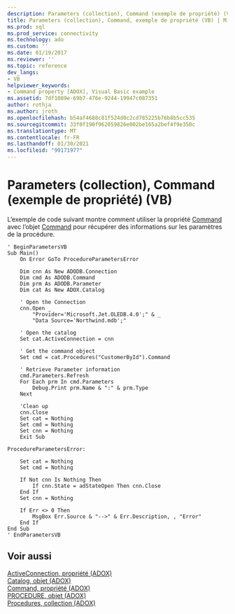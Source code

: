 ```yaml
---
description: Parameters (collection), Command (exemple de propriété) (VB)
title: Parameters (collection), Command, exemple de propriété (VB) | Microsoft Docs
ms.prod: sql
ms.prod_service: connectivity
ms.technology: ado
ms.custom: ''
ms.date: 01/19/2017
ms.reviewer: ''
ms.topic: reference
dev_langs:
- VB
helpviewer_keywords:
- Command property [ADOX], Visual Basic example
ms.assetid: 7df1089e-69b7-476e-9244-19947c087351
author: rothja
ms.author: jroth
ms.openlocfilehash: b54af4688c81f524d0c2cd785225b76b8b5cc535
ms.sourcegitcommit: 33f0f190f962059826e002be165a2bef4f9e350c
ms.translationtype: MT
ms.contentlocale: fr-FR
ms.lasthandoff: 01/30/2021
ms.locfileid: "99171977"
---
```

# <a name="parameters-collection-command-property-example-vb"></a>Parameters (collection), Command (exemple de propriété) (VB)
L’exemple de code suivant montre comment utiliser la propriété [Command](./command-property-adox.md) avec l’objet [Command](../ado-api/command-object-ado.md) pour récupérer des informations sur les paramètres de la procédure.  
  
```  
' BeginParametersVB  
Sub Main()  
    On Error GoTo ProcedureParametersError  
  
    Dim cnn As New ADODB.Connection  
    Dim cmd As ADODB.Command  
    Dim prm As ADODB.Parameter  
    Dim cat As New ADOX.Catalog  
  
    ' Open the Connection  
    cnn.Open _  
        "Provider='Microsoft.Jet.OLEDB.4.0';" & _  
        "Data Source='Northwind.mdb';"  
  
    ' Open the catalog  
    Set cat.ActiveConnection = cnn  
  
    ' Get the command object  
    Set cmd = cat.Procedures("CustomerById").Command  
  
    ' Retrieve Parameter information  
    cmd.Parameters.Refresh  
    For Each prm In cmd.Parameters  
        Debug.Print prm.Name & ":" & prm.Type  
    Next  
  
    'Clean up  
    cnn.Close  
    Set cat = Nothing  
    Set cmd = Nothing  
    Set cnn = Nothing  
    Exit Sub  
  
ProcedureParametersError:  
  
    Set cat = Nothing  
    Set cmd = Nothing  
  
    If Not cnn Is Nothing Then  
        If cnn.State = adStateOpen Then cnn.Close  
    End If  
    Set cnn = Nothing  
  
    If Err <> 0 Then  
        MsgBox Err.Source & "-->" & Err.Description, , "Error"  
    End If  
End Sub  
' EndParametersVB  
```  
  
## <a name="see-also"></a>Voir aussi  
 [ActiveConnection, propriété (ADOX)](./activeconnection-property-adox.md)   
 [Catalog, objet (ADOX)](./catalog-object-adox.md)   
 [Command, propriété (ADOX)](./command-property-adox.md)   
 [PROCEDURE, objet (ADOX)](./procedure-object-adox.md)   
 [Procedures, collection (ADOX)](./procedures-collection-adox.md)